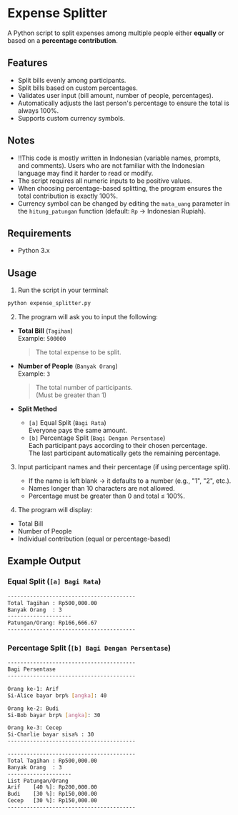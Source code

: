 # Expense Splitter

A Python script to split expenses among multiple people either **equally** or based on a **percentage contribution**.

## Features

- Split bills evenly among participants.
- Split bills based on custom percentages.
- Validates user input (bill amount, number of people, percentages).
- Automatically adjusts the last person's percentage to ensure the total is always 100%.
- Supports custom currency symbols.

## Notes

- ‼️This code is mostly written in Indonesian (variable names, prompts, and comments). Users who are not familiar with the Indonesian language may find it harder to read or modify.
- The script requires all numeric inputs to be positive values.
- When choosing percentage-based splitting, the program ensures the total contribution is exactly 100%.
- Currency symbol can be changed by editing the `mata_uang` parameter in the `hitung_patungan` function (default: `Rp` → Indonesian Rupiah).

## Requirements

- Python 3.x

## Usage

1. Run the script in your terminal:

```bash
python expense_splitter.py
```

2. The program will ask you to input the following:

- **Total Bill** (`Tagihan`)  
  Example: `500000`  
  > The total expense to be split.

- **Number of People** (`Banyak Orang`)  
  Example: `3`  
  > The total number of participants.  
  (Must be greater than 1)

- **Split Method**  
  - `[a]` Equal Split (`Bagi Rata`)  
    Everyone pays the same amount.  
  - `[b]` Percentage Split (`Bagi Dengan Persentase`)  
    Each participant pays according to their chosen percentage.  
    The last participant automatically gets the remaining percentage.

3. Input participant names and their percentage (if using percentage split).  
   - If the name is left blank → it defaults to a number (e.g., "1", "2", etc.).  
   - Names longer than 10 characters are not allowed.  
   - Percentage must be greater than 0 and total ≤ 100%.

4. The program will display:  
- Total Bill  
- Number of People  
- Individual contribution (equal or percentage-based)

## Example Output

### Equal Split (`[a] Bagi Rata`)

```bash
----------------------------------------
Total Tagihan : Rp500,000.00
Banyak Orang  : 3
--------------------
Patungan/Orang: Rp166,666.67
----------------------------------------
```

### Percentage Split (`[b] Bagi Dengan Persentase`)

```bash
----------------------------------------
Bagi Persentase
----------------------------------------

Orang ke-1: Arif
Si-Alice bayar brp% [angka]: 40

Orang ke-2: Budi
Si-Bob bayar brp% [angka]: 30

Orang ke-3: Cecep
Si-Charlie bayar sisa% : 30
----------------------------------------

----------------------------------------
Total Tagihan : Rp500,000.00
Banyak Orang  : 3
--------------------
List Patungan/Orang
Arif    [40 %]: Rp200,000.00
Budi    [30 %]: Rp150,000.00
Cecep   [30 %]: Rp150,000.00
----------------------------------------
```
